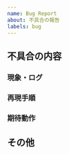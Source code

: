 ```yaml
---
name: Bug Report
about: 不具合の報告
labels: bug
---
```


<!-- どの部分での不具合かを示すラベルの追加をお願いします -->

## 不具合の内容

<!-- 概要を記入してください -->

### 現象・ログ

<!-- どのような問題が発生しているか具体的に記入してください -->

### 再現手順

<!-- どのような操作をしてそうなったかを記入してください -->

### 期待動作

<!-- 正しいと思う動作が明確であれば記載してください -->

## その他

<!-- 関連して何か気がついたこと、気になることが記入してください -->